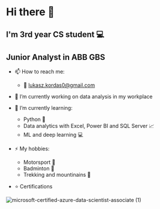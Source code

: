 # Hi there 👋

## I'm 3rd year CS student :computer:
## Junior Analyst in ABB GBS

- 📫 How to reach me:
  * :email: lukasz.kordas0@gmail.com
- 🔭 I’m currently working on data analysis in my workplace
- 🌱 I’m currently learning:
  *  Python  :snake:
  *  Data analytics with Excel, Power BI and SQL Server :chart_with_upwards_trend:
  *  ML and deep learning :computer:
- ⚡ My hobbies:
  * Motorsport :checkered_flag:
  * Badminton :tennis:
  * Trekking and mountinains :mount_fuji:
  
- :star: Certifications

![microsoft-certified-azure-data-scientist-associate (1)](https://user-images.githubusercontent.com/63464154/168322704-b643a1a3-bb11-4993-a199-3cf3a3faa39c.png)
